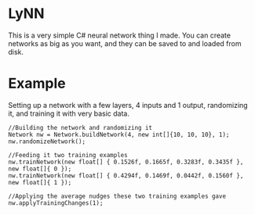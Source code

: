 # LyNN
This is a very simple C# neural network thing I made.
You can create networks as big as you want, and they can be saved to and loaded from disk.

# Example
Setting up a network with a few layers, 4 inputs and 1 output, randomizing it, and training it with very basic data.

    //Building the network and randomizing it
    Network nw = Network.buildNetwork(4, new int[]{10, 10, 10}, 1);
    nw.randomizeNetwork();
    
    //Feeding it two training examples
    nw.trainNetwork(new float[] { 0.1526f, 0.1665f, 0.3283f, 0.3435f }, new float[]{ 0 });
    nw.trainNetwork(new float[] { 0.4294f, 0.1469f, 0.0442f, 0.1560f }, new float[]{ 1 });

    //Applying the average nudges these two training examples gave
    nw.applyTrainingChanges(1);


